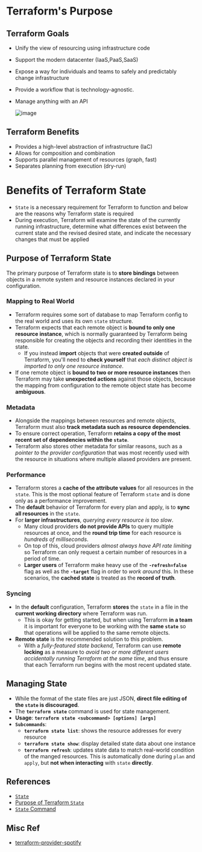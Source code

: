 # Terraform's Purpose

## Terraform Goals
- Unify the view of resourcing using infrastructure code
- Support the modern datacenter (IaaS,PaaS,SaaS)
- Expose a way for individuals and teams to safely and predictably change infrastructure
- Provide a workflow that is technology-agnostic.
- Manage anything with an API

  ![image](https://github.com/pinakig22/mastering_TF_associate_2023/assets/36029504/a58ab9de-e1ce-4296-ac38-cb886cb3f6be)

## Terraform Benefits
- Provides a high-level abstraction of infrastructure (IaC)
- Allows for composition and combination
- Supports parallel management of resources (graph, fast)
- Separates planning from execution (dry-run)

# Benefits of Terraform State
- `State` is a necessary requirement for Terraform to function and below are the reasons why Terraform state is required
- During execution, Terraform will examine the state of the currently running infrastructure, determine what differences exist between the current state and the revised desired state, and indicate the necessary changes that must be applied

## Purpose of Terraform State
The primary purpose of Terraform state is to **store bindings** between objects in a remote system and resource instances declared in your configuration. 

### Mapping to Real World
- Terraform requires some sort of database to map Terraform config to the real world and uses its own `state` structure.
- Terraform expects that each remote object is **bound to only one resource instance**, which is normally guaranteed by Terraform being responsible for creating the objects and recording their identities in the state.
  - If you instead **import** objects that were **created outside** of Terraform, you'll need to **check yourself** that _each distinct object is imported to only one resource instance_.
- If one remote object is **bound to two or more resource instances** then Terraform may take **unexpected actions** against those objects, because the mapping from configuration to the remote object state has become **ambiguous**.
### Metadata
- Alongside the mappings between resources and remote objects, Terraform must also **track metadata such as resource dependencies**.
- To ensure correct operation, Terraform **retains a copy of the most recent set of dependencies within the `state`**.
- Terraform also stores other metadata for similar reasons, such as a _pointer to the provider configuration_ that was most recently used with the resource in situations where multiple aliased providers are present.
### Performance
- Terraform stores a **cache of the attribute values** for all resources in the `state`. This is the most optional feature of Terraform `state` and is done only as a performance improvement.
- The **default** behavior of Terraform for every plan and apply, is to **sync all resources** in the `state`.
- For **larger infrastructures**, _querying every resource is too slow_. 
  - Many cloud providers **do not provide APIs** to query multiple resources at once, and the **round trip time** for each resource is _hundreds of milliseconds_. 
  - On top of this, cloud providers _almost always have API rate limiting_ so Terraform can only request a certain number of resources in a period of time.
  - **Larger users** of Terraform make heavy use of the **`-refresh=false`** flag as well as the **`-target`** flag in order to _work around_ this. In these scenarios, the **cached state** is treated as the **record of truth**.
### Syncing
- In the **default** configuration, Terraform **stores** the `state` in a file in the **current working directory** where Terraform was run.
  - This is okay for getting started, but when using Terraform **in a team** it is important for everyone to be working with the **same `state`** so that operations will be applied to the same remote objects.
- **Remote state** is the recommended solution to this problem.
  - With a _fully-featured state backend_, Terraform can use **remote locking** as a measure to _avoid two or more different users accidentally running Terraform at the same time_, and thus ensure that each Terraform run begins with the most recent updated state.

## Managing State
- While the format of the state files are just JSON, **direct file editing of the `state` is discouraged**.
- The **`terraform state`** command is used for state management. 
- **Usage**: **`terraform state <subcommand> [options] [args]`**
- **`Subcommands`**:
  - **`terraform state list`**: shows the resource addresses for every resource
  - **`terraform state show`**: display detailed state data about one instance
  - **`terraform refresh`**: updates state data to match real-world condition of the manged resources. This is automatically done during `plan` and `apply`, but **not when interacting** with `state` **directly**.

## References
- [`State`](https://developer.hashicorp.com/terraform/language/state)
- [Purpose of Terraform `State`](https://developer.hashicorp.com/terraform/language/state/purpose)
- [`State` Command](https://developer.hashicorp.com/terraform/cli/commands/state)
  
## Misc Ref
- [terraform-provider-spotify](https://github.com/conradludgate/terraform-provider-spotify)